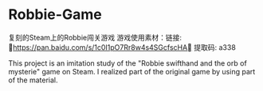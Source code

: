 # Robbie-Game
复刻的Steam上的Robbie闯关游戏
游戏使用素材：链接: https://pan.baidu.com/s/1c0I1pO7Rr8w4s4SGcfscHA 提取码: a338

This project is an imitation study of the "Robbie swifthand and the orb of mysterie" game on Steam.
I realized part of the original game by using part of the material.
